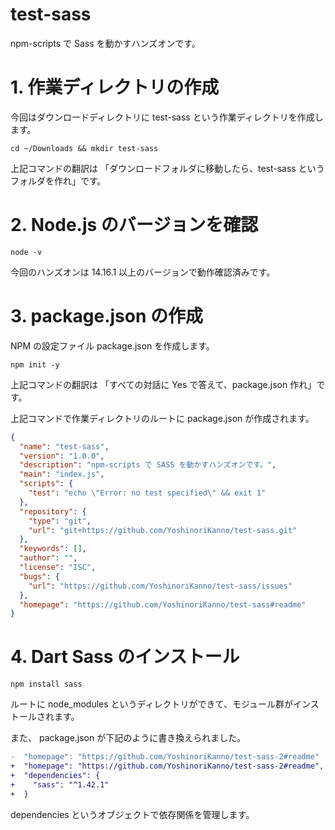 # test-sass

npm-scripts で Sass を動かすハンズオンです。

# 1. 作業ディレクトリの作成

今回はダウンロードディレクトリに test-sass という作業ディレクトリを作成します。

```shell
cd ~/Downloads && mkdir test-sass
```

上記コマンドの翻訳は
「ダウンロードフォルダに移動したら、test-sass というフォルダを作れ」です。

# 2. Node.js のバージョンを確認

```shell
node -v
```

今回のハンズオンは 14.16.1 以上のバージョンで動作確認済みです。

# 3. package.json の作成

NPM の設定ファイル package.json を作成します。

```shell
npm init -y
```

上記コマンドの翻訳は
「すべての対話に Yes で答えて、package.json 作れ」です。

上記コマンドで作業ディレクトリのルートに package.json が作成されます。

```json
{
  "name": "test-sass",
  "version": "1.0.0",
  "description": "npm-scripts で SASS を動かすハンズオンです。",
  "main": "index.js",
  "scripts": {
    "test": "echo \"Error: no test specified\" && exit 1"
  },
  "repository": {
    "type": "git",
    "url": "git+https://github.com/YoshinoriKanno/test-sass.git"
  },
  "keywords": [],
  "author": "",
  "license": "ISC",
  "bugs": {
    "url": "https://github.com/YoshinoriKanno/test-sass/issues"
  },
  "homepage": "https://github.com/YoshinoriKanno/test-sass#readme"
}
```

# 4. Dart Sass のインストール

```shell
npm install sass
```

ルートに node_modules というディレクトリができて、モジュール群がインストールされます。

また、 package.json が下記のように書き換えられました。

```diff
-  "homepage": "https://github.com/YoshinoriKanno/test-sass-2#readme"
+  "homepage": "https://github.com/YoshinoriKanno/test-sass-2#readme",
+  "dependencies": {
+    "sass": "^1.42.1"
+  }

```

dependencies というオブジェクトで依存関係を管理します。
